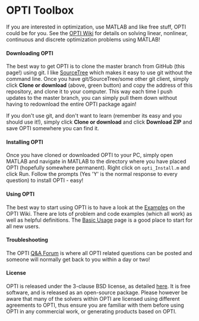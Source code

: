 # OPTI Toolbox
If you are interested in optimization, use MATLAB and like free stuff, OPTI could be for you. See the [OPTI Wiki](https://inverseproblem.co.nz/OPTI/) for details on solving linear, nonlinear, continuous and discrete optimization problems using MATLAB!

#### Downloading OPTI
The best way to get OPTI is to clone the master branch from GitHub (this page!) using git. I like [SourceTree](https://www.sourcetreeapp.com/) which makes it easy to use git without the command line. Once you have git/SourceTree/some other git client, simply click **Clone or download** (above, green button) and copy the address of this repository, and clone it to your computer. This way each time I push updates to the master branch, you can simply pull them down without having to redownload the entire OPTI package again! 

If you don't use git, and don't want to learn (remember its easy and you should use it!), simply click **Clone or download** and click **Download ZIP** and save OPTI somewhere you can find it.

#### Installing OPTI
Once you have cloned or downloaded OPTI to your PC, simply open MATLAB and navigate in MATLAB to the directory where you have placed OPTI (hopefully somewhere permanent). Right click on `opti_Install.m` and click Run. Follow the prompts (Yes 'Y' is the normal response to every question) to install OPTI - easy!

#### Using OPTI
The best way to start using OPTI is to have a look at the [Examples](https://inverseproblem.co.nz/OPTI/index.php/Examples/Examples) on the OPTI Wiki. There are lots of problem and code examples (which all work) as well as helpful definitions. The [Basic Usage](https://inverseproblem.co.nz/OPTI/index.php/GetStart/Basics) page is a good place to start for all new users.

#### Troubleshooting
The OPTI [Q&A Forum](https://groups.google.com/forum/#!forum/opti-toolbox-forum) is where all OPTI related questions can be posted and someone will normally get back to you within a day or two!

#### License
OPTI is released under the 3-clause BSD license, as detailed [here](https://inverseproblem.co.nz/OPTI/index.php/DL/License). It is free software, and is released as an open-source package. Please however be aware that many of the solvers within OPTI are licensed using different agreements to OPTI, thus ensure you are familiar with them before using OPTI in any commercial work, or generating products based on OPTI.
